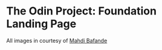 # The Odin Project: Foundation Landing Page

All images in courtesy of [Mahdi Bafande](https://unsplash.com/@mahdibafande)